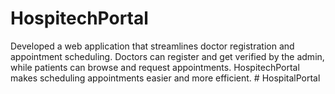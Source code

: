 # HospitechPortal

Developed a web application that streamlines doctor registration and appointment scheduling. Doctors can register and get verified by the admin, while patients can browse and request appointments. HospitechPortal makes scheduling appointments easier and more efficient.
#   H o s p i t a l P o r t a l  
 
